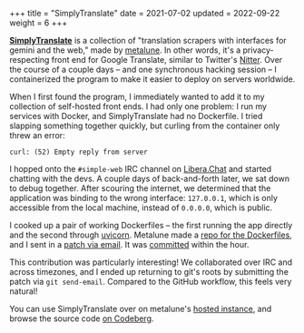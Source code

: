 +++
title = "SimplyTranslate"
date = 2021-07-02
updated = 2022-09-22
weight = 6
+++

[**SimplyTranslate**][st] is a collection of "translation scrapers with
interfaces for gemini and the web," made by [metalune]. In other words,
it's a privacy-respecting front end for Google Translate, similar to
Twitter's [Nitter]. Over the course of a couple days – and one
synchronous hacking session – I containerized the program to make it
easier to deploy on servers worldwide.

<!-- more -->

When I first found the program, I immediately wanted to add it to my
collection of self-hosted front ends. I had only one problem: I run my
services with Docker, and SimplyTranslate had no Dockerfile. I tried
slapping something together quickly, but curling from the container only
threw an error:

```
curl: (52) Empty reply from server
```

I hopped onto the `#simple-web` IRC channel on [Libera.Chat] and started
chatting with the devs. A couple days of back-and-forth later, we sat
down to debug together. After scouring the internet, we determined that
the application was binding to the wrong interface: `127.0.0.1`, which
is only accessible from the local machine, instead of `0.0.0.0`, which
is public.

I cooked up a pair of working Dockerfiles – the first running the app
directly and the second through [uvicorn]. Metalune made a [repo for the
Dockerfiles][repo], and I sent in a [patch via email][patch]. It was
[committed] within the hour.

This contribution was particularly interesting! We collaborated over IRC
and across timezones, and I ended up returning to git's roots by
submitting the patch via `git send-email`. Compared to the GitHub
workflow, this feels very natural!

You can use SimplyTranslate over on metalune's [hosted instance], and
browse the source code [on Codeberg].

[st]: https://simple-web.org/projects/simplytranslate.html
[metalune]: gemini://metalune.xyz
[Nitter]: https://github.com/zedeus/nitter
[Libera.Chat]: https://libera.chat
[uvicorn]: https://www.uvicorn.org
[repo]: https://codeberg.org/SimpleWeb/SimplyTranslate-Docker
[patch]: https://lists.sr.ht/~metalune/simplytranslate-devel/patches/23516
[committed]: https://codeberg.org/SimpleWeb/SimplyTranslate-Docker/commit/4fc34e3503def3a8436dab4f84a1731070a715ba
[hosted instance]: https://simplytranslate.org
[on Codeberg]: https://codeberg.org/SimpleWeb

